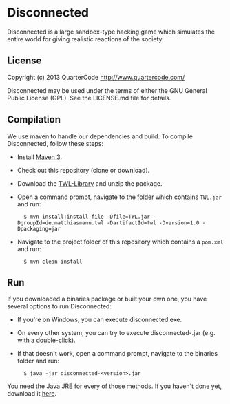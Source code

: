 Disconnected
============

Disconnected is a large sandbox-type hacking game which simulates the entire world for giving realistic reactions of the society.

License
-------

Copyright (c) 2013 QuarterCode <http://www.quartercode.com/>

Disconnected may be used under the terms of either the GNU General Public License (GPL). See the LICENSE.md file for details.

Compilation
-----------

We use maven to handle our dependencies and build. To compile Disconnected, follow these steps:

* Install [Maven 3](http://maven.apache.org/download.html).
* Check out this repository (clone or download).
* Download the [TWL-Library](http://twl.l33tlabs.org/demo/twl.zip) and unzip the package.
* Open a command prompt, navigate to the folder which contains `TWL.jar` and run:

        $ mvn install:install-file -Dfile=TWL.jar -DgroupId=de.matthiasmann.twl -DartifactId=twl -Dversion=1.0 -Dpackaging=jar

* Navigate to the project folder of this repository which contains a `pom.xml` and run:

        $ mvn clean install


Run
---

If you downloaded a binaries package or built your own one, you have several options to run Disconnected:

* If you're on Windows, you can execute disconnected.exe.
* On every other system, you can try to execute disconnected-<version>.jar (e.g. with a double-click).
* If that doesn't work, open a command prompt, navigate to the binaries folder and run:

        $ java -jar disconnected-<version>.jar

You need the Java JRE for every of those methods. If you haven't done yet, download it [here](www.java.com/download).


